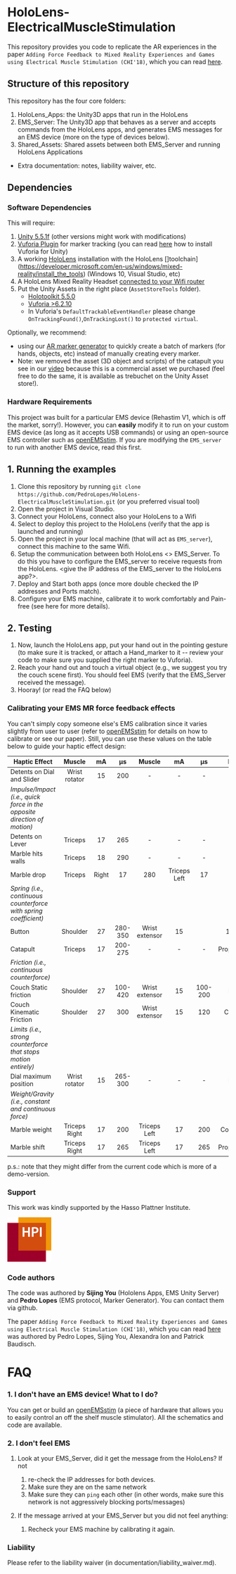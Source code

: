 # HoloLens-ElectricalMuscleStimulation

This repository provides you code to replicate the AR experiences in the paper 
``Adding Force Feedback to Mixed Reality Experiences and Games using Electrical Muscle Stimulation (CHI'18)``, which you can read [here](https://hpi.de/baudisch/projects/ems-ar-haptics.html).

## Structure of this repository

This repository has the four core folders:

1. HoloLens_Apps: the Unity3D apps that run in the HoloLens
2. EMS_Server: The Unity3D app that behaves as a server and accepts commands from the HoloLens apps, and generates EMS messages for an EMS device (more on the type of devices below).
3. Shared_Assets: Shared assets between both EMS_Server and running HoloLens Applications
* Extra documentation: notes, liability waiver, etc.


## Dependencies

### Software Dependencies

This will require:

1. [Unity 5.5.1f](https://unity3d.com/get-unity/download/archive) (other versions might work with modifications)
2. [Vuforia Plugin](https://www.vuforia.com/) for marker tracking (you can read [here](https://library.vuforia.com/articles/Training/getting-started-with-vuforia-in-unity-2017-2-beta.html) how to install Vuforia for Unity)
3. A working [HoloLens](https://developer.microsoft.com/en-us/windows/mixed-reality) installation with the HoloLens []toolchain](https://developer.microsoft.com/en-us/windows/mixed-reality/install_the_tools) (Windows 10, Visual Studio, etc)
4. A HoloLens Mixed Reality Headset [connected to your Wifi router](https://docs.microsoft.com/en-us/hololens/hololens-setup)
5. Put the Unity Assets in the right place (``AssetStoreTools`` folder).
   * [Holotoolkit 5.5.0 ](https://github.com/Microsoft/MixedRealityToolkit-Unity/blob/master/External/Unitypackages/HoloToolkit-Unity-v1.5.5.0.unitypackage)
   * [Vuforia >6.2.10](https://developer.vuforia.com/downloads/sdk)
   * In Vuforia's ``DefaultTrackableEventHandler`` please change ``OnTrackingFound()``,``OnTrackingLost()`` to ``protected virtual``.

Optionally, we recommend:

* using our [AR marker generator](https://github.com/PedroLopes/AR-Marker-Generator) to quickly create a batch of markers (for hands, objects, etc) instead of manually creating every marker.
* Note: we removed the asset (3D object and scripts) of the catapult you see in our [video](https://www.youtube.com/watch?v=mgGX6p0rA54) because this is a commercial asset we purchased (feel free to do the same, it is available as trebuchet on the Unity Asset store!).

### Hardware Requirements

This project was built for a particular EMS device (Rehastim V1, which is off the market, sorry!). However, you can **easily** modify it to run on your custom EMS device (as long as it accepts USB commands) or using an open-source EMS controller such as [openEMSstim](https://github.com/PedroLopes/openEMSstim). If you are modifying the ``EMS_server`` to run with another EMS device, read this first.

## 1. Running the examples

1. Clone this repository by running ``git clone https://github.com/PedroLopes/HoloLens-ElectricalMuscleStimulation.git`` (or you preferred visual tool)
2. Open the <name> project in Visual Studio.
3. Connect your HoloLens, connect also your HoloLens to a Wifi
4. Select to deploy this project to the HoloLens (verify that the app is launched and running)
5. Open the <name> project in your local machine (that will act as ``EMS_server``), connect this machine to the same Wifi.
6. Setup the communication between both HoloLens <> EMS_Server. To do this you have to configure the EMS_server to receive requests from the HoloLens. <give the IP address of the EMS_server to the HoloLens app?>. 
7. Deploy and Start both apps (once more double checked the IP addresses and Ports match).
8. Configure your EMS machine, calibrate it to work comfortably and Pain-free (see here for more details). 

## 2. Testing  
1. Now, launch the HoloLens app, put your hand out in the pointing gesture (to make sure it is tracked, or attach a Hand_marker to it -- review your code to make sure you supplied the right marker to Vuforia). 
2. Reach your hand out and touch a virtual object (e.g., we suggest you try the couch scene first). You should feel EMS (verify that the EMS_Server received the message). 
3. Hooray! (or read the FAQ below)

### Calibrating your EMS MR force feedback effects

You can't simply copy someone else's EMS calibration since it varies slightly from user to user (refer to [openEMSstim](https://github.com/PedroLopes/openEMSstim) for details on how to calibrate or see our paper). Still, you can use these values on the table below to guide your haptic effect design:

| Haptic Effect        | Muscle           | mA|μs|Muscle|mA|μs|Duration| 
| ------------- |:-------------:|:-------------:|:-------------:|:-------------:|:-------------:|:-------------:| -----:|
|Detents on Dial and Slider|Wrist rotator|15|200|-|-|-|150| 
| *Impulse/Impact (i.e., quick force in the opposite direction of motion)*| 
| Detents on Lever | Triceps| 17| 265| -| - | - |150 | 
| Marble hits walls| Triceps| 18| 290| -|-|-|	300 | 
| Marble drop|Triceps| Right|17|280|Triceps Left|17|280|300 |
| *Spring (i.e., continuous counterforce with spring coefficient)*| 
| Button | Shoulder | 	27|280-350| Wrist extensor|15||100-150|Proportional|
| Catapult |Triceps|17|	200-275|-|-|-|Proportional|
| *Friction (i.e., continuous counterforce)*| 
|Couch Static friction|	Shoulder|27|100-420|Wrist extensor|15|100-200|Ramp up|
|Couch Kinematic Friction|	Shoulder|27|300|Wrist extensor|15|120|Continous|
| *Limits (i.e., strong counterforce that stops motion entirely)*| 
| Dial maximum position| Wrist rotator|15|265-300|-| -|-|Ramp up|
|*Weight/Gravity (i.e., constant and continuous force)*| 
|Marble weight|Triceps Right|17	|200|Triceps Left|17|200|Continuous |
|Marble shift|Triceps Right|	17|	265|	Triceps Left|17|265| Proportional|

p.s.: note that they might differ from the current code which is more of a demo-version.

### Support

This work was kindly supported by the Hasso Plattner Institute. 

![HPI](extra/hpi.png)

### Code authors

The code was authored by **Sijing You** (Hololens Apps, EMS Unity Server) and **Pedro Lopes** (EMS protocol, Marker Generator). You can contact them via github.

The paper ``Adding Force Feedback to Mixed Reality Experiences and Games using Electrical Muscle Stimulation (CHI'18)``, which you can read [here](https://hpi.de/baudisch/projects/ems-ar-haptics.html) was authored by Pedro Lopes, Sijing You, Alexandra Ion and Patrick Baudisch. 

# FAQ

### 1. I don't have an EMS device! What to I do?

You can get or build an [openEMSstim](https://github.com/PedroLopes/openEMSstim) (a piece of hardware that allows you to easily control an off the shelf muscle stimulator). All the schematics and code are available. 

### 2. I don't feel EMS

1. Look at your EMS_Server, did it get the message from the HoloLens? If not
	1. re-check the IP addresses for both devices.
	2. Make sure they are on the same network
	3. Make sure they can ``ping`` each other (in other words, make sure this network is not aggressively blocking ports/messages)
	
2. If the message arrived at your EMS_Server but you did not feel anything: 
	1. Recheck your EMS machine by calibrating it again. 

### Liability

Please refer to the liability waiver (in documentation/liability_waiver.md).
